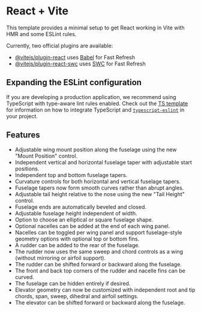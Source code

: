 # React + Vite

This template provides a minimal setup to get React working in Vite with HMR and some ESLint rules.

Currently, two official plugins are available:

- [@vitejs/plugin-react](https://github.com/vitejs/vite-plugin-react/blob/main/packages/plugin-react) uses [Babel](https://babeljs.io/) for Fast Refresh
- [@vitejs/plugin-react-swc](https://github.com/vitejs/vite-plugin-react/blob/main/packages/plugin-react-swc) uses [SWC](https://swc.rs/) for Fast Refresh

## Expanding the ESLint configuration

If you are developing a production application, we recommend using TypeScript with type-aware lint rules enabled. Check out the [TS template](https://github.com/vitejs/vite/tree/main/packages/create-vite/template-react-ts) for information on how to integrate TypeScript and [`typescript-eslint`](https://typescript-eslint.io) in your project.

## Features
- Adjustable wing mount position along the fuselage using the new "Mount Position" control.
- Independent vertical and horizontal fuselage taper with adjustable start positions.
- Independent top and bottom fuselage tapers.
- Curvature controls for both horizontal and vertical fuselage tapers.
- Fuselage tapers now form smooth curves rather than abrupt angles.
- Adjustable tail height relative to the nose using the new "Tail Height" control.
- Fuselage ends are automatically beveled and closed.
- Adjustable fuselage height independent of width.
- Option to choose an elliptical or square fuselage shape.
- Optional nacelles can be added at the end of each wing panel.
- Nacelles can be toggled per wing panel and support fuselage-style geometry options with optional top or bottom fins.
- A rudder can be added to the rear of the fuselage.
- The rudder now uses the same sweep and chord controls as a wing
  (without mirroring or airfoil support).
- The rudder can be shifted forward or backward along the fuselage.
- The front and back top corners of the rudder and nacelle fins can be curved.
- The fuselage can be hidden entirely if desired.
- Elevator geometry can now be customized with independent root and tip chords,
  span, sweep, dihedral and airfoil settings.
- The elevator can be shifted forward or backward along the fuselage.
